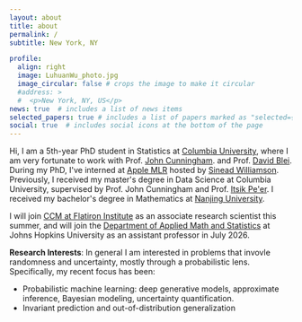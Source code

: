 ```yaml
---
layout: about
title: about
permalink: /
subtitle: New York, NY

profile:
  align: right
  image: LuhuanWu_photo.jpg
  image_circular: false # crops the image to make it circular
  #address: >
  #  <p>New York, NY, US</p>
news: true  # includes a list of news items
selected_papers: true # includes a list of papers marked as "selected={true}"
social: true  # includes social icons at the bottom of the page
---
```


Hi, I am a 5th-year PhD student in Statistics at <a href="https://www.columbia.edu/">Columbia University</a>,
where I am very fortunate to work with Prof. <a href="https://stat.columbia.edu/~cunningham/">John Cunningham</a>. and Prof. <a href="http://www.cs.columbia.edu/~blei/index.html">David Blei</a>. During my PhD, I've interned at [Apple MLR](https://machinelearning.apple.com/) hosted by [Sinead Williamson](https://sinead.github.io/). Previously, I received my master's degree in Data Science at Columbia University, supervised by Prof. John Cunningham and Prof. <a href="http://www.cs.columbia.edu/~itsik/">Itsik Pe'er</a>. I received my bachelor's degree in Mathematics at <a href="https://www.nju.edu.cn/en/">Nanjing University</a>.

I will join <a href="https://www.simonsfoundation.org/flatiron/center-for-computational-mathematics/">CCM at Flatiron Institute</a> as an associate research scientist this summer, and will join the <a href="https://engineering.jhu.edu/ams/">Department of Applied Math and Statistics</a> at Johns Hopkins University as an assistant professor in July 2026. 

__Research Interests__: In general I am interested in problems that invovle randomness and uncertainty, mostly through a probabilistic lens. Specifically, my recent focus has been: 

- Probabilistic machine learning: deep generative models, approximate inference, Bayesian modeling, uncertainty quantification. 
- Invariant prediction and out-of-distribution generalization
